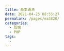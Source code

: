 ```yaml
---
title: 基本语法
date: 2021-04-25 08:55:27
permalink: /pages/ea3820/
categories:
  - 后端
  - PHP
tags:
  - 
---
```

